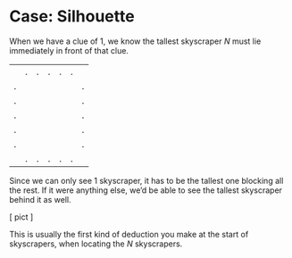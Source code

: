 # Case: Silhouette
<!-- #SQUARK live!
| dest = cases/silhouette
| capt = Clue of 1
| index = cases
| date = 2025 May 9
-->

When we have a clue of $1$, we know the tallest skyscraper $N$ must lie immediately in front of that clue.

<div class="puzzle">

||||||||
| :- | :- | :- | :- | :- | :- | :- |
|    |  . |  . |  . |  . |  . |    |
|  . |    |    |    |    |    |  . |
|  . |    |    |    |    |    |  . |
|  . |    |    |    |    |    |  . |
|  . |    |    |    |    |    |  . |
|  . |    |    |    |    |    |  . |
|    |  . |  . |  . |  . |  . |    |

</div>

Since we can only see 1 skyscraper, it has to be the tallest one blocking all the rest. If it were anything else, we’d be able to see the tallest skyscraper behind it as well.

[ pict ]

This is usually the first kind of deduction you make at the start of skyscrapers, when locating the $N$ skyscrapers.
